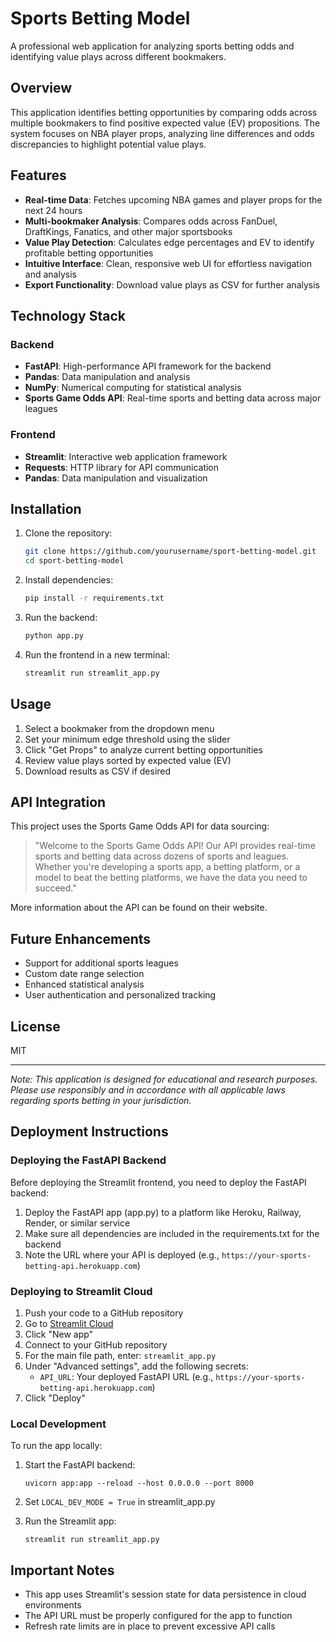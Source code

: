 # Sports Betting Model

A professional web application for analyzing sports betting odds and identifying value plays across different bookmakers.

## Overview

This application identifies betting opportunities by comparing odds across multiple bookmakers to find positive expected value (EV) propositions. The system focuses on NBA player props, analyzing line differences and odds discrepancies to highlight potential value plays.

## Features

- **Real-time Data**: Fetches upcoming NBA games and player props for the next 24 hours
- **Multi-bookmaker Analysis**: Compares odds across FanDuel, DraftKings, Fanatics, and other major sportsbooks
- **Value Play Detection**: Calculates edge percentages and EV to identify profitable betting opportunities
- **Intuitive Interface**: Clean, responsive web UI for effortless navigation and analysis
- **Export Functionality**: Download value plays as CSV for further analysis

## Technology Stack

### Backend
- **FastAPI**: High-performance API framework for the backend
- **Pandas**: Data manipulation and analysis
- **NumPy**: Numerical computing for statistical analysis
- **Sports Game Odds API**: Real-time sports and betting data across major leagues

### Frontend
- **Streamlit**: Interactive web application framework
- **Requests**: HTTP library for API communication
- **Pandas**: Data manipulation and visualization

## Installation

1. Clone the repository:
   ```bash
   git clone https://github.com/yourusername/sport-betting-model.git
   cd sport-betting-model
   ```

2. Install dependencies:
   ```bash
   pip install -r requirements.txt
   ```

3. Run the backend:
   ```bash
   python app.py
   ```

4. Run the frontend in a new terminal:
   ```bash
   streamlit run streamlit_app.py
   ```

## Usage

1. Select a bookmaker from the dropdown menu
2. Set your minimum edge threshold using the slider
3. Click "Get Props" to analyze current betting opportunities
4. Review value plays sorted by expected value (EV)
5. Download results as CSV if desired

## API Integration

This project uses the Sports Game Odds API for data sourcing:

> "Welcome to the Sports Game Odds API! Our API provides real-time sports and betting data across dozens of sports and leagues. Whether you're developing a sports app, a betting platform, or a model to beat the betting platforms, we have the data you need to succeed."

More information about the API can be found on their website.

## Future Enhancements

- Support for additional sports leagues
- Custom date range selection
- Enhanced statistical analysis
- User authentication and personalized tracking

## License

MIT

---

*Note: This application is designed for educational and research purposes. Please use responsibly and in accordance with all applicable laws regarding sports betting in your jurisdiction.*

## Deployment Instructions

### Deploying the FastAPI Backend

Before deploying the Streamlit frontend, you need to deploy the FastAPI backend:

1. Deploy the FastAPI app (app.py) to a platform like Heroku, Railway, Render, or similar service
2. Make sure all dependencies are included in the requirements.txt for the backend
3. Note the URL where your API is deployed (e.g., `https://your-sports-betting-api.herokuapp.com`)

### Deploying to Streamlit Cloud

1. Push your code to a GitHub repository
2. Go to [Streamlit Cloud](https://share.streamlit.io/)
3. Click "New app"
4. Connect to your GitHub repository
5. For the main file path, enter: `streamlit_app.py`
6. Under "Advanced settings", add the following secrets:
   - `API_URL`: Your deployed FastAPI URL (e.g., `https://your-sports-betting-api.herokuapp.com`)
7. Click "Deploy"

### Local Development

To run the app locally:

1. Start the FastAPI backend:
   ```
   uvicorn app:app --reload --host 0.0.0.0 --port 8000
   ```

2. Set `LOCAL_DEV_MODE = True` in streamlit_app.py

3. Run the Streamlit app:
   ```
   streamlit run streamlit_app.py
   ```

## Important Notes

- This app uses Streamlit's session state for data persistence in cloud environments
- The API URL must be properly configured for the app to function
- Refresh rate limits are in place to prevent excessive API calls 